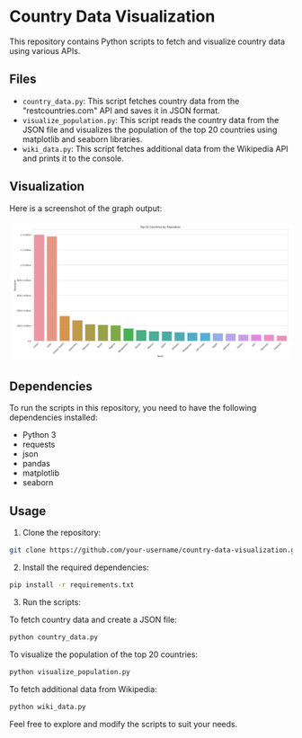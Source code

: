 # Country Data Visualization

This repository contains Python scripts to fetch and visualize country data using various APIs.

## Files

- `country_data.py`: This script fetches country data from the "restcountries.com" API and saves it in JSON format.
- `visualize_population.py`: This script reads the country data from the JSON file and visualizes the population of the top 20 countries using matplotlib and seaborn libraries.
- `wiki_data.py`: This script fetches additional data from the Wikipedia API and prints it to the console.

## Visualization

Here is a screenshot of the graph output:

![Graph Output](assets/screenshot1.png)

## Dependencies

To run the scripts in this repository, you need to have the following dependencies installed:

- Python 3
- requests
- json
- pandas
- matplotlib
- seaborn

## Usage

1. Clone the repository:

```bash
git clone https://github.com/your-username/country-data-visualization.git
```

2. Install the required dependencies:
```bash
pip install -r requirements.txt
```

3. Run the scripts:

To fetch country data and create a JSON file:
```bash
python country_data.py
```

To visualize the population of the top 20 countries:
```bash
python visualize_population.py
```
To fetch additional data from Wikipedia:
```bash
python wiki_data.py
```
Feel free to explore and modify the scripts to suit your needs.
